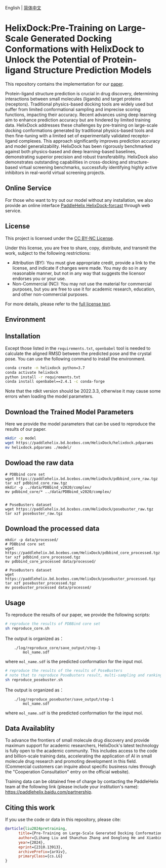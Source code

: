 English | [简体中文](README_cn.md)
# HelixDock:Pre-Training on Large-Scale Generated Docking Conformations with HelixDock to Unlock the Potential of Protein-ligand Structure Prediction Models
This repository contains the implementation for our [paper](https://arxiv.org/abs/2310.13913).

Protein-ligand structure prediction is crucial in drug discovery, determining interactions between small molecules (ligands) and target proteins (receptors). Traditional physics-based docking tools are widely used but suffer from limited conformational sampling and imprecise scoring functions, impacting their accuracy. Recent advances using deep learning aim to enhance prediction accuracy but are hindered by limited training data.
HelixDock addresses these challenges by pre-training on large-scale docking conformations generated by traditional physics-based tools and then fine-tuning with a limited set of experimentally validated receptor-ligand complexes. This approach significantly improves prediction accuracy and model generalizability. HelixDock has been rigorously benchmarked against both physics-based and deep learning-based baselines, demonstrating superior precision and robust transferability.
HelixDock also demonstrates outstanding capabilities in cross-docking and structure-based virtual screening benchmarks, successfully identifying highly active inhibitors in real-world virtual screening projects. 

## Online Service
For those who want to try out our model without any installation, we also provide an online interface [PaddleHelix HelixDock-forcast](https://paddlehelix.baidu.com/app/drug/helix-dock/forecast) through web service.

## License
This project is licensed under the [CC BY-NC License](https://creativecommons.org/licenses/by-nc/4.0/).

Under this license, you are free to share, copy, distribute, and transmit the work, subject to the following restrictions:

- Attribution (BY): You must give appropriate credit, provide a link to the license, and indicate if changes were made. You may do so in any reasonable manner, but not in any way that suggests the licensor endorses you or your use.
- Non-Commercial (NC): You may not use the material for commercial purposes, but you are free to use it for academic research, education, and other non-commercial purposes.

For more details, please refer to the [full license text](https://creativecommons.org/licenses/by-nc/4.0/legalcode).
## Environment


## Installation
Except those listed in the `requirements.txt`, `openbabel` tool is needed to calculate the aligned RMSD between the predicted pose and the crystal pose. You can use the following command to install the environment.
```bash
conda create -n helixdock python=3.7
conda activate helixdock
python install -r requirements.txt
conda install openbabel==2.4.1 -c conda-forge
```
Note that the rdkit version should be 2022.3.3, otherwise it may cause some errors when loading the model parameters.

## Download the Trained Model Parameters
Here we provide the model parameters that can be used to reproduce the results of our paper.

```bash
mkdir -p model
wget https://paddlehelix.bd.bcebos.com/HelixDock/helixdock.pdparams
mv helixdock.pdparams ./model/
```

## Dowload the raw data
```
# PDBbind core set
wget https://paddlehelix.bd.bcebos.com/HelixDock/pdbbind_core_raw.tgz
tar xzf pdbbind_core_raw.tgz
mkdir -p ../data/PDBbind_v2020/complex/
mv pdbbind_core/* ../data/PDBbind_v2020/complex/


# PoseBusters dataset
wget https://paddlehelix.bd.bcebos.com/HelixDock/posebuster_raw.tgz
tar xzf posebuster_raw.tgz
```

## Download the processed data
```
mkdir -p data/processed/
# PDBbind core set
wget https://paddlehelix.bd.bcebos.com/HelixDock/pdbbind_core_processed.tgz
tar xzf pdbbind_core_processed.tgz
mv pdbbind_core_processed data/processed/

# PoseBusters dataset
wget https://paddlehelix.bd.bcebos.com/HelixDock/posebuster_processed.tgz
tar xzf posebuster_processed.tgz
mv posebuster_processed data/processed/
```


## Usage
To reproduce the results of our paper, we provide the following scripts:

```bash
# reproduce the results of PDBBind core set
sh reproduce_core.sh
```

The output is organized as：
```
    ./log/reproduce_core/save_output/step-1
        mol_name.sdf
```

where `mol_name.sdf` is the predicted conformation for the input mol.


```bash
# reproduce the results of the results of PoseBusters
# note that to reproduce PoseBusters result, multi-sampling and ranking the result using RTMScore and posebuster score is required.
sh reproduce_posebuster.sh
```

The output is organized as：
```
    ./log/reproduce_posebuster/save_output/step-1
        mol_name.sdf
```

where `mol_name.sdf` is the predicted conformation for the input mol.

## Data Availablity
To advance the frontiers of small molecule drug discovery and provide maximum support for academic researchers, HelixDock's latest technology is fully open to the academic community. This includes access to the code and billion-scale training data, accelerating the application of AI in small molecule drug research and promoting development in this field. (Commercial customers can inquire about specific business rules through the "Cooperation Consultation" entry on the official website).

Training data can be obtained free of charge by contacting the PaddleHelix team at the following link (please include your institution's name): https://paddlehelix.baidu.com/partnership.

## Citing this work

If you use the code or data in this repository, please cite:

```bibtex
@article{liu2024pretraining,
      title={Pre-Training on Large-Scale Generated Docking Conformations with HelixDock to Unlock the Potential of Protein-ligand Structure Prediction Models}, 
      author={Lihang Liu and Shanzhuo Zhang and Donglong He and Xianbin Ye and Jingbo Zhou and Xiaonan Zhang and Yaoyao Jiang and Weiming Diao and Hang Yin and Hua Chai and Fan Wang and Jingzhou He and Liang Zheng and Yonghui Li and Xiaomin Fang},
      year={2024},
      eprint={2310.13913},
      archivePrefix={arXiv},
      primaryClass={cs.LG}
}
```
